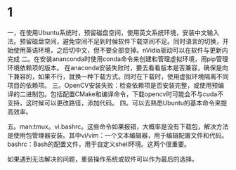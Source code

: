 # 1
一，在使用Ubuntu系统时，预留磁盘空间，使用英文系统环境，安装中文输入法。预留磁盘空间，避免空间不足到时候软件下载空间不足。同时语言的切换，开始使用英语环境，之后切中文，但不要全部变掉。nVidia驱动可以在软件与更新内完成
二。在安装ananconda时使用conda命令来创建和管理虚拟环境，用pip管理环境依赖项的版本。
    在anaconda安装失败时，要去看看版本是否兼容，确保是向下兼容的，如果不行，就换一种下载方式。同时在下载时，使用虚拟环境隔离不同项目的依赖项。
三。OpenCV安装失败：检查依赖项是否安装完整，或使用预编译的二进制包。包括配置CMake和编译命令，下载opencv时可能会不与cuda不支持，这时候可以更改路径，添加代码。
四。可以去熟悉Ubuntu的基本命令来提高效率。

五。man:tmux。vi.bashrc。这些命令如果报错，大概率是没有下载包，解决方法是使用包管理器安装。其中vi/vim：一个文本编辑器，用于编辑配置文件和代码。bashrc：Bash的配置文件，用于自定义shell环境。这两个很重要。



如果遇到无法解决的问题，重装操作系统或软件可以作为最后的选择。
